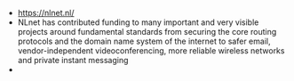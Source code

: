 - https://nlnet.nl/
- NLnet has contributed funding to many important and very visible projects around fundamental standards from securing the core routing protocols and the domain name system of the internet to safer email, vendor-independent videoconferencing, more reliable wireless networks and private instant messaging
-